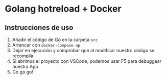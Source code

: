 # Golang hotreload + Docker

## Instrucciones de uso
1. Añadir el código de Go en la carpeta `src`
2. Arrancar con `docker-compose up`
3. Dejar en ejecución y comprobar que al modificar nuestro código se recompila
4. Si abrimos el proyecto con VSCode, podemos usar F5 para debuggear nuestra App
5. Go go go!
